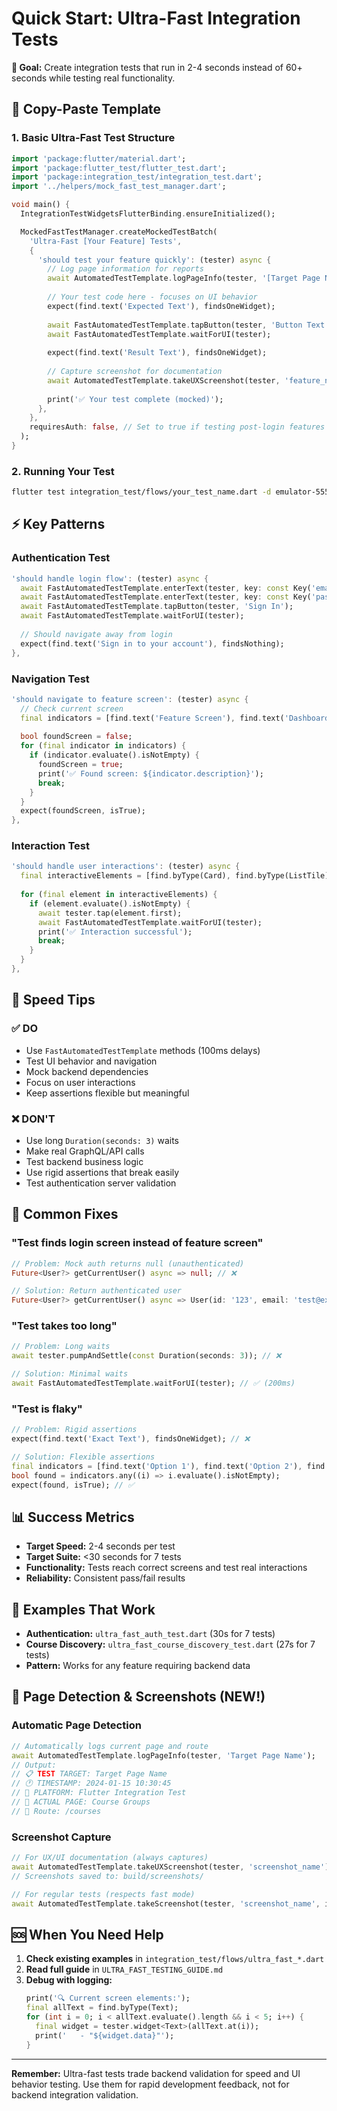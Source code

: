 # Quick Start: Ultra-Fast Integration Tests

**🎯 Goal:** Create integration tests that run in 2-4 seconds instead of 60+ seconds while testing real functionality.

## 🚀 Copy-Paste Template

### 1. Basic Ultra-Fast Test Structure

```dart
import 'package:flutter/material.dart';
import 'package:flutter_test/flutter_test.dart';
import 'package:integration_test/integration_test.dart';
import '../helpers/mock_fast_test_manager.dart';

void main() {
  IntegrationTestWidgetsFlutterBinding.ensureInitialized();

  MockedFastTestManager.createMockedTestBatch(
    'Ultra-Fast [Your Feature] Tests',
    {
      'should test your feature quickly': (tester) async {
        // Log page information for reports
        await AutomatedTestTemplate.logPageInfo(tester, '[Target Page Name]');
        
        // Your test code here - focuses on UI behavior
        expect(find.text('Expected Text'), findsOneWidget);
        
        await FastAutomatedTestTemplate.tapButton(tester, 'Button Text');
        await FastAutomatedTestTemplate.waitForUI(tester);
        
        expect(find.text('Result Text'), findsOneWidget);
        
        // Capture screenshot for documentation
        await AutomatedTestTemplate.takeUXScreenshot(tester, 'feature_name_screenshot');
        
        print('✅ Your test complete (mocked)');
      },
    },
    requiresAuth: false, // Set to true if testing post-login features
  );
}
```

### 2. Running Your Test

```bash
flutter test integration_test/flows/your_test_name.dart -d emulator-5554
```

## ⚡ Key Patterns

### Authentication Test
```dart
'should handle login flow': (tester) async {
  await FastAutomatedTestTemplate.enterText(tester, key: const Key('email-field'), text: 'test@example.com');
  await FastAutomatedTestTemplate.enterText(tester, key: const Key('password-field'), text: 'password');
  await FastAutomatedTestTemplate.tapButton(tester, 'Sign In');
  await FastAutomatedTestTemplate.waitForUI(tester);
  
  // Should navigate away from login
  expect(find.text('Sign in to your account'), findsNothing);
},
```

### Navigation Test
```dart
'should navigate to feature screen': (tester) async {
  // Check current screen
  final indicators = [find.text('Feature Screen'), find.text('Dashboard'), find.text('Home')];
  
  bool foundScreen = false;
  for (final indicator in indicators) {
    if (indicator.evaluate().isNotEmpty) {
      foundScreen = true;
      print('✅ Found screen: ${indicator.description}');
      break;
    }
  }
  expect(foundScreen, isTrue);
},
```

### Interaction Test
```dart
'should handle user interactions': (tester) async {
  final interactiveElements = [find.byType(Card), find.byType(ListTile), find.byType(ElevatedButton)];
  
  for (final element in interactiveElements) {
    if (element.evaluate().isNotEmpty) {
      await tester.tap(element.first);
      await FastAutomatedTestTemplate.waitForUI(tester);
      print('✅ Interaction successful');
      break;
    }
  }
},
```

## 🎯 Speed Tips

### ✅ DO
- Use `FastAutomatedTestTemplate` methods (100ms delays)
- Test UI behavior and navigation
- Mock backend dependencies
- Focus on user interactions
- Keep assertions flexible but meaningful

### ❌ DON'T  
- Use long `Duration(seconds: 3)` waits
- Make real GraphQL/API calls
- Test backend business logic
- Use rigid assertions that break easily
- Test authentication server validation

## 🔧 Common Fixes

### "Test finds login screen instead of feature screen"
```dart
// Problem: Mock auth returns null (unauthenticated)
Future<User?> getCurrentUser() async => null; // ❌

// Solution: Return authenticated user
Future<User?> getCurrentUser() async => User(id: '123', email: 'test@example.com'); // ✅
```

### "Test takes too long"
```dart
// Problem: Long waits
await tester.pumpAndSettle(const Duration(seconds: 3)); // ❌

// Solution: Minimal waits
await FastAutomatedTestTemplate.waitForUI(tester); // ✅ (200ms)
```

### "Test is flaky"
```dart
// Problem: Rigid assertions
expect(find.text('Exact Text'), findsOneWidget); // ❌

// Solution: Flexible assertions
final indicators = [find.text('Option 1'), find.text('Option 2'), find.text('Option 3')];
bool found = indicators.any((i) => i.evaluate().isNotEmpty);
expect(found, isTrue); // ✅
```

## 📊 Success Metrics

- **Target Speed:** 2-4 seconds per test
- **Target Suite:** <30 seconds for 7 tests  
- **Functionality:** Tests reach correct screens and test real interactions
- **Reliability:** Consistent pass/fail results

## 🎉 Examples That Work

- **Authentication:** `ultra_fast_auth_test.dart` (30s for 7 tests)
- **Course Discovery:** `ultra_fast_course_discovery_test.dart` (27s for 7 tests)
- **Pattern:** Works for any feature requiring backend data

## 📸 Page Detection & Screenshots (NEW!)

### Automatic Page Detection
```dart
// Automatically logs current page and route
await AutomatedTestTemplate.logPageInfo(tester, 'Target Page Name');
// Output:
// 📋 TEST TARGET: Target Page Name
// 🕐 TIMESTAMP: 2024-01-15 10:30:45
// 📱 PLATFORM: Flutter Integration Test
// 📍 ACTUAL PAGE: Course Groups
// 🔗 Route: /courses
```

### Screenshot Capture
```dart
// For UX/UI documentation (always captures)
await AutomatedTestTemplate.takeUXScreenshot(tester, 'screenshot_name');
// Screenshots saved to: build/screenshots/

// For regular tests (respects fast mode)
await AutomatedTestTemplate.takeScreenshot(tester, 'screenshot_name', inFastMode: false);
```

## 🆘 When You Need Help

1. **Check existing examples** in `integration_test/flows/ultra_fast_*.dart`
2. **Read full guide** in `ULTRA_FAST_TESTING_GUIDE.md`  
3. **Debug with logging:**
   ```dart
   print('🔍 Current screen elements:');
   final allText = find.byType(Text);
   for (int i = 0; i < allText.evaluate().length && i < 5; i++) {
     final widget = tester.widget<Text>(allText.at(i));
     print('   - "${widget.data}"');
   }
   ```

---

**Remember:** Ultra-fast tests trade backend validation for speed and UI behavior testing. Use them for rapid development feedback, not for backend integration validation.